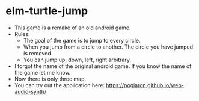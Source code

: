 # elm-turtle-jump
- This game is a remake of an old android game.
- Rules: 
    - The goal of the game is to jump to every circle. 
    - When you jump from a circle to another. The circle you have jumped is removed.
    - You can jump up, down, left, right arbitrary.
- I forgot the name of the original android game. If you know the name of the game let me know.
- Now there is only three map.
- You can try out the application here: https://pogiaron.github.io/web-audio-synth/
